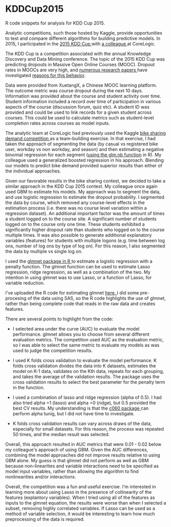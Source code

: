 # KDDCup2015
R code snippets for analysis for KDD Cup 2015. 

Analytic competitions, such those hosted by Kaggle, provide opportunities to test and compare different algorithms for building predictive models.  In 2015, I participated in the <a href="http://kddcup2015.com/information.html" a> 2015 KDD Cup </a>  with <a href="https://www.linkedin.com/in/jianjun-xie-a34a073" a> a colleague </a> at CoreLogic.

The KDD Cup is a competition associated with the annual Knowledge Discovery and Data Mining conference.  The topic of the 2015 KDD Cup was predicting dropouts in Massive Open Online Courses (MOOC).  Dropout rates in MOOCs are very high, and <a href="http://wrap.warwick.ac.uk/65543/" a>numerous research papers </a>  have investigated <a href="http://www.editlib.org/p/147656/" a>reasons for this behavior</a>.  

Data were provided from XuetangX, a Chinese MOOC learning platform.  The outcome metric was course dropout during the next 10 days.  Information was provided about the course and student activity over time.  Student information included a record over time of participation in various aspects of the course (discussion forum, quiz etc).  A student ID was provided and could be used to link records for a given student across courses.  This could be used to calculate metrics such as student-level completion rates across courses as model inputs.

The analytic team at CoreLogic had previously used the Kaggle <a href="https://www.kaggle.com/c/bike-sharing-demand" a> bike sharing demand competition </a> as a team-building exercise.   In that exercise, I had taken the approach of segmenting the data (by casual vs registered bike user, workday vs non workday, and season) and then estimating a negative binomial regression for each segment (<a href="https://stat.ethz.ch/R-manual/R-devel/library/MASS/html/glm.nb.html" a>using the glm.nb function</a> in R).  My colleague used a generalized boosted regression in his approach.  Blending our models to predict bike demand provided superior results than either of the individual approaches.

Given our favorable results in the bike sharing contest, we decided to take a similar approach in the KDD Cup 2015 contest.  My colleague once again used GBM to estimate his models.  My approach was to segment the data, and use logistic regression to estimate the dropout probability.  I segmented the data by course, which removed any course-level effects in the estimation process (i.e. there was no course level variation within a regression dataset).  An additional important factor was the amount of times a student logged on to the course site.  A significant number of students logged on to the course only one time.  These students exhibited a significantly higher dropout rate than students who logged on to the course multiple times.  It was also possible to generate additional explanatory variables (features) for students with multiple logons (e.g. time between log ons, number of log ons by type of log on). For this reason, I also segmented the data by multiple vs single log on.

I used the <a href="https://cran.r-project.org/web/packages/glmnet/index.html" a> glmnet package in R </a> to estimate a logistic regression with a penalty function.  The glmnet function can be used to estimate Lasso regression, ridge regression, as well as a combination of the two.  My intention in using glmnet was to use Lasso, or a function of Lasso, for variable reduction.

I've uploaded the R code for estimating glmnet <a href="https://github.com/SomeThingsConsidered/KDDCup2015/blob/master/glmnet_KDDCup2015.R" a> here. </a>  I did some pre-procesing of the data using SAS, so the R code highlights the use of glmnet, rather than being complete code that reads in the raw data and creates features.

There are several points to highlight from the code: 


- I selected area under the curve (AUC) to evaluate the model performance. glmnet allows you to choose from several different evaluation metrics.  The competition used AUC as the evaluation metric, so I was able to select the same metric to evaluate my models as was used to judge the competition results.

- I used K folds cross validation to evaluate the model performance.  K folds cross validation divides the data into K datasets, estimates the model on K-1 data, validates on the Kth data, repeats for each grouping, and takes the average of the validation results. The package uses the cross validation results to select the best parameter for the penalty term in the function.
 
- I used a combination of lasso and ridge regression (alpha of 0.5).  I had also tried alpha =1 (lasso) and alpha =0 (ridge), but 0.5 provided the best CV results.  My understanding is that the <a href="https://cran.r-project.org/web/packages/c060/c060.pdf" a> c060 package </a> can perform alpha tunig, but I did not have time to investigate. 

- K folds cross validation results can vary across draws of the data, especially for small datasets.  For this reason, the process was repeated 50 times, and the median result was selected. 

Overall, this approach resulted in AUC metrics that were 0.01 - 0.02 below my colleague's approach of using GBM.  Given the AUC differences, combining the model approaches did not improve results relative to using GBM alone.  My guess is that glmnet did not perform as well as GBM because non-linearities and variable interactions need to be specified as model input variables, rather than allowing the algorithm to find nonlinearities and/or interactions.

Overall, the competition was a fun and useful exercise. I'm interested in learning more about using Lasso in the presence of collinearity of the features (explantory variables).  When I tried using all of the features as inputs to the glmnet equation, the results were worse than when I selected a subset, removing highly correlated variables. If Lasso can be used as a method of variable selection, it would be interesting to learn how much preprocessing of the data is required.  



